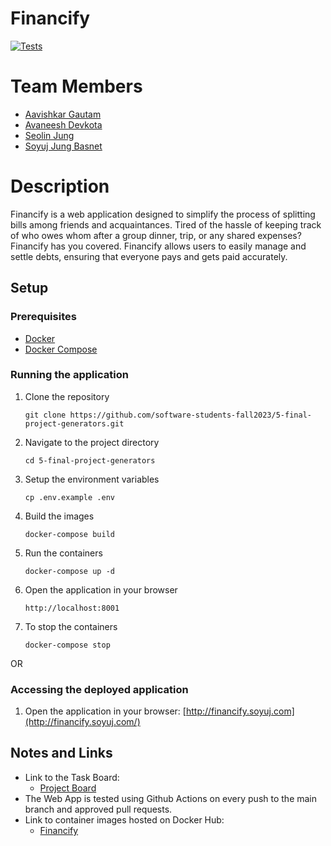 # Financify

[![Tests](https://github.com/software-students-fall2023/5-final-project-generators/actions/workflows/test.yml/badge.svg)](https://github.com/software-students-fall2023/5-final-project-generators/actions/workflows/test.yml)

# Team Members

* [Aavishkar Gautam](https://github.com/aavishkar6)
* [Avaneesh Devkota](https://github.com/avaneeshdevkota)
* [Seolin Jung](https://github.com/seolinjung)
* [Soyuj Jung Basnet](https://github.com/basnetsoyuj)

# Description

Financify is a web application designed to simplify the process of splitting bills among friends and acquaintances. Tired of the hassle of keeping track of who owes whom after a group dinner, trip, or any shared expenses? Financify has you covered. Financify allows users to easily manage and settle debts, ensuring that everyone pays and gets paid accurately.

## Setup

### Prerequisites

* [Docker](https://docs.docker.com/get-docker/)
* [Docker Compose](https://docs.docker.com/compose/install/)

### Running the application

1. Clone the repository
    ```shell
    git clone https://github.com/software-students-fall2023/5-final-project-generators.git
    ```
2. Navigate to the project directory
    ```shell
    cd 5-final-project-generators
    ```
3. Setup the environment variables
    ```shell
    cp .env.example .env
    ```
4. Build the images
    ```shell
    docker-compose build
    ```
5. Run the containers
    ```shell
    docker-compose up -d
    ```
6. Open the application in your browser
    ```shell
    http://localhost:8001
    ```
7. To stop the containers
    ```shell
    docker-compose stop
    ```
   
OR

### Accessing the deployed application

1. Open the application in your browser: [http://financify.soyuj.com](http://financify.soyuj.com/)

## Notes and Links

* Link to the Task Board:
    * [Project Board](https://github.com/orgs/software-students-fall2023/projects/104/views/1?layout=board)
* The Web App is tested using Github Actions on every push to the main branch and approved pull requests.
* Link to container images hosted on Docker Hub:
    * [Financify](https://hub.docker.com/r/aavishkar6/financify)
